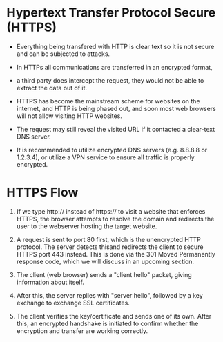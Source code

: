 # Hypertext Transfer Protocol Secure (HTTPS)

* Everything being transfered with HTTP is clear text so it is not secure and can be subjected to attacks.

* In HTTPs all communications are transferred in an encrypted format,

* a third party does intercept the request, they would not be able to extract the data out of it.

*  HTTPS has become the mainstream scheme for websites on the internet, and HTTP is being phased out, and soon most web browsers will not allow visiting HTTP websites.

* The request may still reveal the visited URL if it contacted a clear-text DNS server.

* It is recommended to utilize encrypted DNS servers (e.g. 8.8.8.8 or 1.2.3.4), or utilize a VPN service to ensure all traffic is properly encrypted.

# HTTPS Flow
1. If we type http:// instead of https:// to visit a website that enforces HTTPS, the browser attempts to resolve the domain and redirects the user to the webserver hosting the target website.

2. A request is sent to port 80 first, which is the unencrypted HTTP protocol. The server detects thisand redirects the client to secure HTTPS port 443 instead. This is done via the 301 Moved Permanently response code, which we will discuss in an upcoming section.

3. The client (web browser) sends a "client hello" packet, giving information about itself.

4. After this, the server replies with "server hello", followed by a key exchange to exchange SSL certificates.

5. The client verifies the key/certificate and sends one of its own. After this, an encrypted handshake is initiated to confirm whether the encryption and transfer are working correctly.
